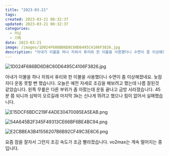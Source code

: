 ```yaml
---
title: "2023-03-21"
tags:
created: 2023-03-21 08:32:37
updated: 2023-03-21 08:32:37
categories:
  - 러닝
  - 기록
date: 2023-03-21
image: /images/1D024F686BD6D8C60D6495C4106F3826.jpg
description: "아내가 이불을 하나 치워서 퓨리와 한 이불을 사용했더니 수면이 좀 이상해졌네요. 늦잠 자다 운동 못할 뻔 했습니다. 오늘은 예전 자세로 조깅을 해보려고 했는데 나름 잘된것 같았습니다. 왼쪽 무릎은 다른 부위가 좀 아팠는데 운동 끝나고 금방 사라졌습니다. 45분 쯤 되니까 심박이 오르길래"
---
```


![1D024F686BD6D8C60D6495C4106F3826.jpg](/images/1D024F686BD6D8C60D6495C4106F3826.jpg)
 
 

아내가 이불을 하나 치워서 퓨리와 한 이불을 사용했더니 수면이 좀 이상해졌네요. 늦잠 자다 운동 못할 뻔 했습니다.
오늘은 예전 자세로 조깅을 해보려고 했는데 나름 잘된것 같았습니다. 왼쪽 무릎은 다른 부위가 좀 아팠는데 운동 끝나고 금방 사라졌습니다.
45분 쯤 되니까 심박이 오르길래 마지막 3k는 신나게 뛰려고 했으나 힘이 없어서 실패했습니다.

 
 ![E15DCF6BDC219F4ADE30470085EA5EAB.png](/images/E15DCF6BDC219F4ADE30470085EA5EAB.png)
 
 

 
 ![54A645B2F345F49313CE66BF6BE4BC94.png](/images/54A645B2F345F49313CE66BF6BE4BC94.png)
 
 

 
 ![E2CBBEA3B41556207B6B92CF49C3E8C6.png](/images/E2CBBEA3B41556207B6B92CF49C3E8C6.png)
 
 

요즘 잠을 잘자서 그런지 조깅 속도가 조금 빨라졌습니다.
vo2max는 계속 떨어지는 중입니다.
